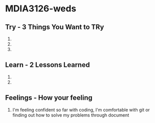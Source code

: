 # MDIA3126-weds

## Try - 3 Things You Want to TRy
1. 
2. 
3. 
## Learn - 2 Lessons Learned
1. 
2. 
## Feelings - How your feeling
1. I'm feeling confident so far with coding, I'm comfortable with git or finding out how to solve my problems through document
